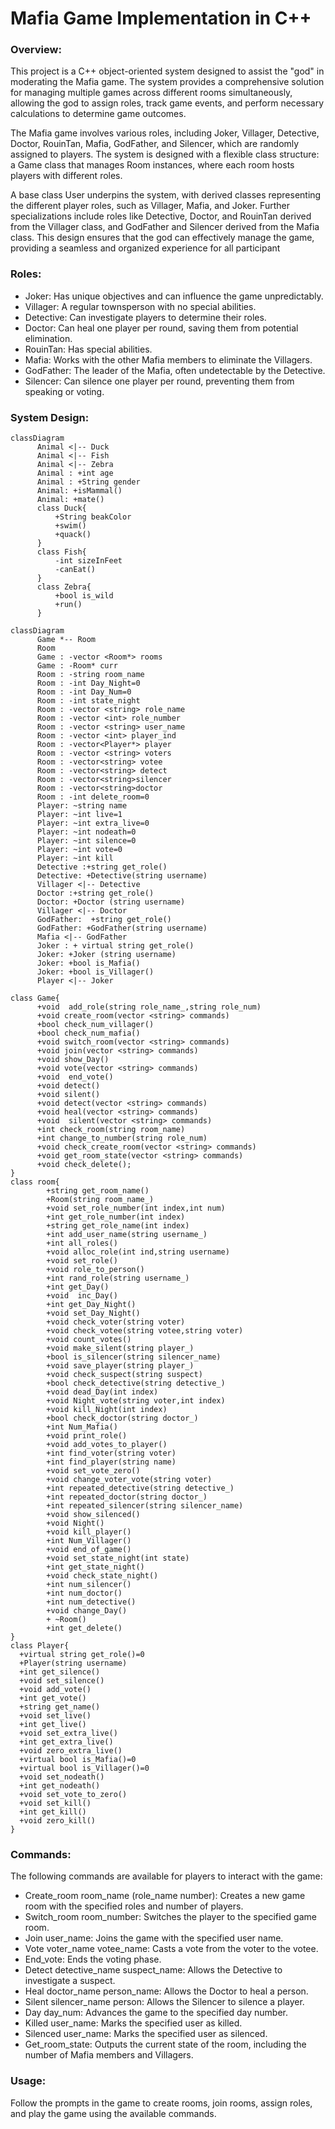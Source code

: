 # Mafia Game Implementation in C++

### Overview: <br>
This project is a C++ object-oriented system designed to assist the "god" in moderating the Mafia game. The system provides a comprehensive solution for managing multiple games across different rooms simultaneously, allowing the god to assign roles, track game events, and perform necessary calculations to determine game outcomes.

The Mafia game involves various roles, including Joker, Villager, Detective, Doctor, RouinTan, Mafia, GodFather, and Silencer, which are randomly assigned to players. The system is designed with a flexible class structure: a Game class that manages Room instances, where each room hosts players with different roles.

A base class User underpins the system, with derived classes representing the different player roles, such as Villager, Mafia, and Joker. Further specializations include roles like Detective, Doctor, and RouinTan derived from the Villager class, and GodFather and Silencer derived from the Mafia class. This design ensures that the god can effectively manage the game, providing a seamless and organized experience for all participant


### Roles: <br> 
* Joker: Has unique objectives and can influence the game unpredictably.
* Villager: A regular townsperson with no special abilities.
* Detective: Can investigate players to determine their roles.
* Doctor: Can heal one player per round, saving them from potential elimination.
* RouinTan: Has special abilities.
* Mafia: Works with the other Mafia members to eliminate the Villagers.
* GodFather: The leader of the Mafia, often undetectable by the Detective.
* Silencer: Can silence one player per round, preventing them from speaking or voting.

### System Design: 
```mermaid
classDiagram
      Animal <|-- Duck
      Animal <|-- Fish
      Animal <|-- Zebra
      Animal : +int age
      Animal : +String gender
      Animal: +isMammal()
      Animal: +mate()
      class Duck{
          +String beakColor
          +swim()
          +quack()
      }
      class Fish{
          -int sizeInFeet
          -canEat()
      }
      class Zebra{
          +bool is_wild
          +run()
      }
```

```mermaid
classDiagram
      Game *-- Room
      Room
      Game : -vector <Room*> rooms
      Game : -Room* curr
      Room : -string room_name
      Room : -int Day_Night=0
      Room : -int Day_Num=0
      Room : -int state_night
      Room : -vector <string> role_name
      Room : -vector <int> role_number
      Room : -vector <string> user_name
      Room : -vector <int> player_ind
      Room : -vector<Player*> player
      Room : -vector <string> voters
      Room : -vector<string> votee
      Room : -vector<string> detect
      Room : -vector<string>silencer
      Room : -vector<string>doctor
      Room : -int delete_room=0
      Player: ~string name
      Player: ~int live=1
      Player: ~int extra_live=0
      Player: ~int nodeath=0
      Player: ~int silence=0 
      Player: ~int vote=0 
      Player: ~int kill
      Detective :+string get_role()
      Detective: +Detective(string username)
      Villager <|-- Detective
      Doctor :+string get_role()
      Doctor: +Doctor (string username)
      Villager <|-- Doctor
      GodFather:  +string get_role()
      GodFather: +GodFather(string username)
      Mafia <|-- GodFather
      Joker : + virtual string get_role()
      Joker: +Joker (string username)
      Joker: +bool is_Mafia()
      Joker: +bool is_Villager()
      Player <|-- Joker
      
class Game{
      +void  add_role(string role_name_,string role_num)
      +void create_room(vector <string> commands)
      +bool check_num_villager()
      +bool check_num_mafia()
      +void switch_room(vector <string> commands)
      +void join(vector <string> commands)
      +void show_Day()
      +void vote(vector <string> commands)
      +void  end_vote()
      +void detect()
      +void silent()
      +void detect(vector <string> commands)
      +void heal(vector <string> commands)
      +void  silent(vector <string> commands)
      +int check_room(string room_name)
      +int change_to_number(string role_num)
      +void check_create_room(vector <string> commands)
      +void get_room_state(vector <string> commands)
      +void check_delete();
}
class room{
        +string get_room_name()
        +Room(string room_name_)
        +void set_role_number(int index,int num)
        +int get_role_number(int index)
        +string get_role_name(int index)
        +int add_user_name(string username_)
        +int all_roles()
        +void alloc_role(int ind,string username)
        +void set_role()
        +void role_to_person()
        +int rand_role(string username_)
        +int get_Day()
        +void  inc_Day()
        +int get_Day_Night()
        +void set_Day_Night()
        +void check_voter(string voter)
        +void check_votee(string votee,string voter)
        +void count_votes()
        +void make_silent(string player_)
        +bool is_silencer(string silencer_name)
        +void save_player(string player_)
        +void check_suspect(string suspect)
        +bool check_detective(string detective_)
        +void dead_Day(int index)
        +void Night_vote(string voter,int index)
        +void kill_Night(int index)
        +bool check_doctor(string doctor_)
        +int Num_Mafia()
        +void print_role()
        +void add_votes_to_player()
        +int find_voter(string voter)
        +int find_player(string name)
        +void set_vote_zero()
        +void change_voter_vote(string voter)
        +int repeated_detective(string detective_)
        +int repeated_doctor(string doctor_)
        +int repeated_silencer(string silencer_name)
        +void show_silenced()
        +void Night()
        +void kill_player()
        +int Num_Villager()
        +void end_of_game()
        +void set_state_night(int state)
        +int get_state_night()
        +void check_state_night()
        +int num_silencer()
        +int num_doctor()
        +int num_detective()
        +void change_Day()
        + ~Room()
        +int get_delete()
}
class Player{
  +virtual string get_role()=0
  +Player(string username)
  +int get_silence()
  +void set_silence()
  +void add_vote()
  +int get_vote()
  +string get_name()
  +void set_live()
  +int get_live()
  +void set_extra_live()
  +int get_extra_live()
  +void zero_extra_live()
  +virtual bool is_Mafia()=0
  +virtual bool is_Villager()=0 
  +void set_nodeath()
  +int get_nodeath()
  +void set_vote_to_zero()
  +void set_kill()
  +int get_kill()
  +void zero_kill()
}

```



### Commands: 
The following commands are available for players to interact with the game:

* Create_room room_name (role_name number): Creates a new game room with the specified roles and number of players.
* Switch_room room_number: Switches the player to the specified game room.
* Join user_name: Joins the game with the specified user name.
* Vote voter_name votee_name: Casts a vote from the voter to the votee.
* End_vote: Ends the voting phase.
* Detect detective_name suspect_name: Allows the Detective to investigate a suspect.
* Heal doctor_name person_name: Allows the Doctor to heal a person.
* Silent silencer_name person: Allows the Silencer to silence a player.
* Day day_num: Advances the game to the specified day number.
* Killed user_name: Marks the specified user as killed.
* Silenced user_name: Marks the specified user as silenced.
* Get_room_state: Outputs the current state of the room, including the number of Mafia members and Villagers.

### Usage:
Follow the prompts in the game to create rooms, join rooms, assign roles, and play the game using the available commands.


